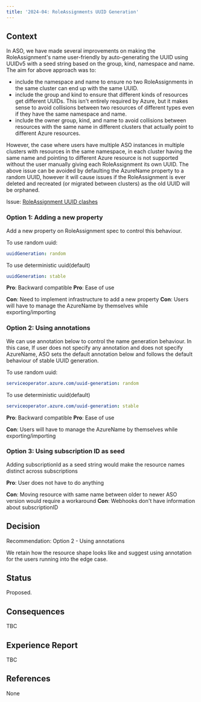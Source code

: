 ```yaml
---
title: '2024-04: RoleAssignments UUID Generation'
---
```


## Context

In ASO, we have made several improvements on making the RoleAssignment's name user-friendly by auto-generating the UUID using UUIDv5 with a seed string based on the group, kind, namespace and name. 
The aim for above approach was to:
- include the namespace and name to ensure no two RoleAssignments in the same cluster can end up with the same UUID.
- include the group and kind to ensure that different kinds of resources get different UUIDs. This isn't entirely required by Azure, but it makes sense to avoid collisions between two resources of different types even if they have the same namespace and name.
- include the owner group, kind, and name to avoid collisions between resources with the same name in different clusters that actually point to different Azure resources.

However, the case where users have multiple ASO instances in multiple clusters with resources in the same namespace, in each cluster having the same name and pointing to different Azure resource is not supported without the user manually giving each RoleAssignment its own UUID.
The above issue can be avoided by defaulting the AzureName property to a random UUID, however it will cause issues if the RoleAssignment is ever deleted and recreated (or migrated between clusters) as the old UUID will be orphaned.

Issue: [RoleAssignment UUID clashes](https://github.com/Azure/azure-service-operator/issues/3637)

### Option 1: Adding a new property

Add a new property on RoleAssignment spec to control this behaviour. 

To use random uuid: 
```yaml
uuidGeneration: random
```

To use deterministic uuid(default)
```yaml
uuidGeneration: stable
```

**Pro**: Backward compatible
**Pro**: Ease of use

**Con**: Need to implement infrastructure to add a new property
**Con**: Users will have to manage the AzureName by themselves while exporting/importing

### Option 2: Using annotations

We can use annotation below to control the name generation behaviour. 
In this case, If user does not specify any annotation and does not specify AzureName, ASO sets the default annotation below and follows the default behaviour of stable UUID generation.  

To use random uuid:
```yaml
serviceoperator.azure.com/uuid-generation: random 
```

To use deterministic uuid(default)
```yaml
serviceoperator.azure.com/uuid-generation: stable
```

**Pro**: Backward compatible
**Pro**: Ease of use

**Con**: Users will have to manage the AzureName by themselves while exporting/importing

### Option 3: Using subscription ID as seed

Adding subscriptionId as a seed string would make the resource names distinct across subscriptions

**Pro**: User does not have to do anything

**Con**: Moving resource with same name between older to newer ASO version would require a workaround
**Con**: Webhooks don't have information about subscriptionID

## Decision

Recommendation: Option 2 - Using annotations

We retain how the resource shape looks like and suggest using annotation for the users running into the edge case. 

## Status

Proposed.

## Consequences

TBC

## Experience Report

TBC

## References

None